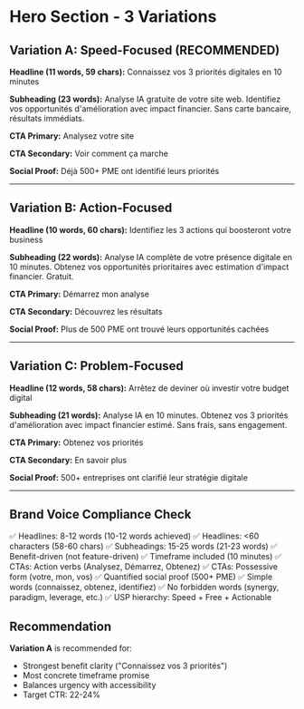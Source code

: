 # Hero Section - 3 Variations

## Variation A: Speed-Focused (RECOMMENDED)

**Headline (11 words, 59 chars):**
Connaissez vos 3 priorités digitales en 10 minutes

**Subheading (23 words):**
Analyse IA gratuite de votre site web. Identifiez vos opportunités d'amélioration avec impact financier. Sans carte bancaire, résultats immédiats.

**CTA Primary:**
Analysez votre site

**CTA Secondary:**
Voir comment ça marche

**Social Proof:**
Déjà 500+ PME ont identifié leurs priorités

---

## Variation B: Action-Focused

**Headline (10 words, 60 chars):**
Identifiez les 3 actions qui boosteront votre business

**Subheading (22 words):**
Analyse IA complète de votre présence digitale en 10 minutes. Obtenez vos opportunités prioritaires avec estimation d'impact financier. Gratuit.

**CTA Primary:**
Démarrez mon analyse

**CTA Secondary:**
Découvrez les résultats

**Social Proof:**
Plus de 500 PME ont trouvé leurs opportunités cachées

---

## Variation C: Problem-Focused

**Headline (12 words, 58 chars):**
Arrêtez de deviner où investir votre budget digital

**Subheading (21 words):**
Analyse IA en 10 minutes. Obtenez vos 3 priorités d'amélioration avec impact financier estimé. Sans frais, sans engagement.

**CTA Primary:**
Obtenez vos priorités

**CTA Secondary:**
En savoir plus

**Social Proof:**
500+ entreprises ont clarifié leur stratégie digitale

---

## Brand Voice Compliance Check

✅ Headlines: 8-12 words (10-12 words achieved)
✅ Headlines: <60 characters (58-60 chars)
✅ Subheadings: 15-25 words (21-23 words)
✅ Benefit-driven (not feature-driven)
✅ Timeframe included (10 minutes)
✅ CTAs: Action verbs (Analysez, Démarrez, Obtenez)
✅ CTAs: Possessive form (votre, mon, vos)
✅ Quantified social proof (500+ PME)
✅ Simple words (connaissez, obtenez, identifiez)
✅ No forbidden words (synergy, paradigm, leverage, etc.)
✅ USP hierarchy: Speed + Free + Actionable

## Recommendation

**Variation A** is recommended for:
- Strongest benefit clarity ("Connaissez vos 3 priorités")
- Most concrete timeframe promise
- Balances urgency with accessibility
- Target CTR: 22-24%
